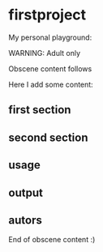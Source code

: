 # firstproject
My personal playground:

WARNING: Adult only

Obscene content follows

Here I add some content:
## first section
## second section
## usage
## output 
## autors

End of obscene content :)
